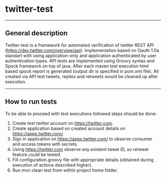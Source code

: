 # twitter-test

-------------------
General description
-------------------
Twitter-test is a framework for automated verification of twitter REST API 
(https://dev.twitter.com/overview/api).
Implementation based on Oauth 1.0a standart with using application-only 
and application authenticated by user authentication types. 
API tests are implemented using Groovy syntax and Spock framework on top of
java.
After each maven test execution html based spock report is generated (output dir
is specified in pom.xml file).
All created via API test tweets, replies and retweets would be cleaned up 
after execution.

-----------------
How to run tests
-----------------
To be able to proceed with test executions followed steps should be done:

1. Create test twitter account on https://twitter.com.
2. Create application based on created account details on https://apps.twitter.com/. 
3. Sign in application on https://apps.twitter.com/ to observe consumer 
and access tokens with secrets.
4. Using https://twitter.com observe any existent tweet ID, so retweet feature
could be tested.
5. Fill configuration.groovy file with appropriate details (obtained during execution
of actions described higher).
6. Run mvn clean test from within project home folder.
